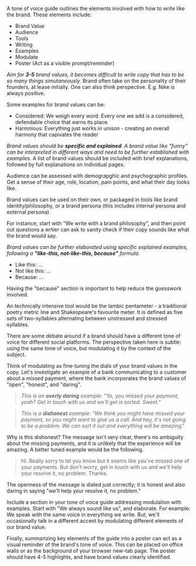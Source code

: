 A tone of voice guide outlines the elements involved with how to write like the brand. These elements include:

- Brand Value
- Audience
- Tools
- Writing
- Examples
- Modulate
- Poster (Act as a visible prompt/reminder)

*Aim for **3-5** brand values, it becomes difficult to write copy that has to be so many things simutaneously.* Brand often take on the personality of their founders, at lease initially. One can also think perspective. E.g. Nike is always positive.

Some examples for brand values can be:
- Considered: We weigh every word. Every one we add is a considered, defendable choice that earns its place.
- Harmnious: Everything just works in unison - creating an overall harmony that capivates the reader

*Brand values should be **specific and explained**. A brand value like "funny" can be interpreted in different ways and need to be further established with examples.* A list of brand values should be included with brief explanations, followed by full explanations on individual pages.

Audience can be assessed with demograpghic and psychographic profiles. Get a sense of their age, role, location, pain points, and what their day looks like.

Brand values can be used on their own, or packaged in tools like brand identity/philosophy, or a brand persona (this includes internal persona and external persona).

For instance, start with "We write with a brand philosophy", and then point out questions a wrtier can ask to sanity check if their copy sounds like what the brand would say.

*Brand values can be further elaborated using specific explained examples, following a **"like-this, not-like-this, because"** formula.*
- Like this: ...
- Not like this: ...
- Because: ...

Having the "because" section is important to help reduce the guesswork involved.

An technically intensive tool would be the Iambic pentameter - a traditional poetry metric line and Shakespeare's favourite meter. It is defined as five sets of two-syllables alternating between unstressed and stressed syllables.

There are some debate around if a brand should have a different tone of voice for different social platforms. The perspective taken here is subtle: using the same tone of voice, but modulating it by the context of the subject.

Think of modulating as fine-tuning the dials of your brand values in the copy. Let's investigate an example of a bank communicating to a customer about a missed payment, where the bank incorporates the brand values of "open", "honest", and "daring".

> *This is an **overly daring** example: "Yo, you missed your payment, yeah? Get in touch with us and we'll get is sorted. Sweet."*

> *This is a **dishonest** example: "We think you might have missed your payment, so you might want to give us a call. And hey, it's not going to be a problem. We can sort it out and everything will be amazing".* 

Why is this dishonest? The message isn't very clear, there's no ambiguity about the missing payments, and it is unlikely that the experience will be amazing. A better tuned example would be the following.

> Hi. Really sorry to let you know but it seems like you've missed one of your payments. But don't worry, get in touch with us and we'll help your resolve it, no problem. Thanks.

The openness of the message is dialed just correctly; it is honest and also daring in saying "we'll help your resolve it, no problem." 

Include a section in your tone of voice guide addressing modulation with examples. Start with "We always sound like us", and elaborate. For example: We speak with the same voice in everything we write. But, we'll occasionally talk in a different accent by modulating different elements of our brand value.

Finally, summarizing key elements of the guide into a poster can act as a visual reminder of the brand's tone of voice. This can be placed on office walls or as the background of your browser new-tab page. The poster should have 4-5 highlights, and have brand values clearly identified.
